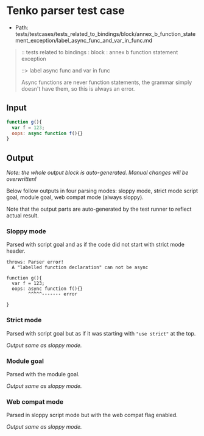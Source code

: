 # Tenko parser test case

- Path: tests/testcases/tests_related_to_bindings/block/annex_b_function_statement_exception/label_async_func_and_var_in_func.md

> :: tests related to bindings : block : annex b function statement exception
>
> ::> label async func and var in func
>
>Async functions are never function statements, the grammar simply doesn't have them, so this is always an error.


## Input

`````js
function g(){
  var f = 123;
  oops: async function f(){}
}
`````

## Output

_Note: the whole output block is auto-generated. Manual changes will be overwritten!_

Below follow outputs in four parsing modes: sloppy mode, strict mode script goal, module goal, web compat mode (always sloppy).

Note that the output parts are auto-generated by the test runner to reflect actual result.

### Sloppy mode

Parsed with script goal and as if the code did not start with strict mode header.

`````
throws: Parser error!
  A "labelled function declaration" can not be async

function g(){
  var f = 123;
  oops: async function f(){}
        ^^^^^------- error

}
`````

### Strict mode

Parsed with script goal but as if it was starting with `"use strict"` at the top.

_Output same as sloppy mode._

### Module goal

Parsed with the module goal.

_Output same as sloppy mode._

### Web compat mode

Parsed in sloppy script mode but with the web compat flag enabled.

_Output same as sloppy mode._
